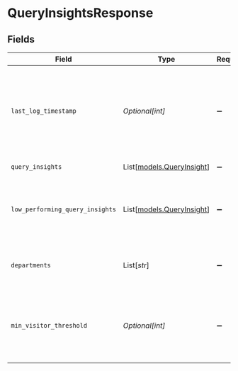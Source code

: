 # QueryInsightsResponse


## Fields

| Field                                                                                            | Type                                                                                             | Required                                                                                         | Description                                                                                      |
| ------------------------------------------------------------------------------------------------ | ------------------------------------------------------------------------------------------------ | ------------------------------------------------------------------------------------------------ | ------------------------------------------------------------------------------------------------ |
| `last_log_timestamp`                                                                             | *Optional[int]*                                                                                  | :heavy_minus_sign:                                                                               | Unix timestamp of the last activity processed to make the response (in seconds since epoch UTC). |
| `query_insights`                                                                                 | List[[models.QueryInsight](../models/queryinsight.md)]                                           | :heavy_minus_sign:                                                                               | Insights for queries.                                                                            |
| `low_performing_query_insights`                                                                  | List[[models.QueryInsight](../models/queryinsight.md)]                                           | :heavy_minus_sign:                                                                               | Insights for low performing queries without good results.                                        |
| `departments`                                                                                    | List[*str*]                                                                                      | :heavy_minus_sign:                                                                               | list of departments applicable for queries tab.                                                  |
| `min_visitor_threshold`                                                                          | *Optional[int]*                                                                                  | :heavy_minus_sign:                                                                               | Min threshold in number of visitors while populating results, otherwise 0.                       |